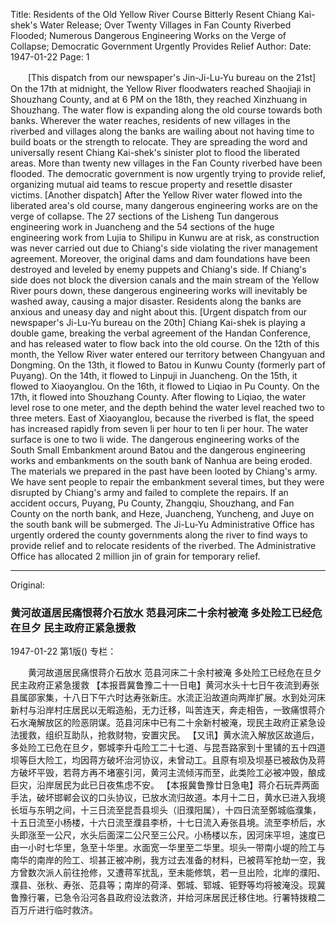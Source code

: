 Title: Residents of the Old Yellow River Course Bitterly Resent Chiang Kai-shek's Water Release; Over Twenty Villages in Fan County Riverbed Flooded; Numerous Dangerous Engineering Works on the Verge of Collapse; Democratic Government Urgently Provides Relief
Author:
Date: 1947-01-22
Page: 1

　　[This dispatch from our newspaper's Jin-Ji-Lu-Yu bureau on the 21st] On the 17th at midnight, the Yellow River floodwaters reached Shaojiaji in Shouzhang County, and at 6 PM on the 18th, they reached Xinzhuang in Shouzhang. The water flow is expanding along the old course towards both banks. Wherever the water reaches, residents of new villages in the riverbed and villages along the banks are wailing about not having time to build boats or the strength to relocate. They are spreading the word and universally resent Chiang Kai-shek's sinister plot to flood the liberated areas. More than twenty new villages in the Fan County riverbed have been flooded. The democratic government is now urgently trying to provide relief, organizing mutual aid teams to rescue property and resettle disaster victims.
    [Another dispatch] After the Yellow River water flowed into the liberated area's old course, many dangerous engineering works are on the verge of collapse. The 27 sections of the Lisheng Tun dangerous engineering work in Juancheng and the 54 sections of the huge engineering work from Lujia to Shilipu in Kunwu are at risk, as construction was never carried out due to Chiang's side violating the river management agreement. Moreover, the original dams and dam foundations have been destroyed and leveled by enemy puppets and Chiang's side. If Chiang's side does not block the diversion canals and the main stream of the Yellow River pours down, these dangerous engineering works will inevitably be washed away, causing a major disaster. Residents along the banks are anxious and uneasy day and night about this.
    [Urgent dispatch from our newspaper's Ji-Lu-Yu bureau on the 20th] Chiang Kai-shek is playing a double game, breaking the verbal agreement of the Handan Conference, and has released water to flow back into the old course. On the 12th of this month, the Yellow River water entered our territory between Changyuan and Dongming. On the 13th, it flowed to Batou in Kunwu County (formerly part of Puyang). On the 14th, it flowed to Linpuji in Juancheng. On the 15th, it flowed to Xiaoyanglou. On the 16th, it flowed to Liqiao in Pu County. On the 17th, it flowed into Shouzhang County. After flowing to Liqiao, the water level rose to one meter, and the depth behind the water level reached two to three meters. East of Xiaoyanglou, because the riverbed is flat, the speed has increased rapidly from seven li per hour to ten li per hour. The water surface is one to two li wide. The dangerous engineering works of the South Small Embankment around Batou and the dangerous engineering works and embankments on the south bank of Nanhua are being eroded. The materials we prepared in the past have been looted by Chiang's army. We have sent people to repair the embankment several times, but they were disrupted by Chiang's army and failed to complete the repairs. If an accident occurs, Puyang, Pu County, Zhangqiu, Shouzhang, and Fan County on the north bank, and Heze, Juancheng, Yuncheng, and Juye on the south bank will be submerged. The Ji-Lu-Yu Administrative Office has urgently ordered the county governments along the river to find ways to provide relief and to relocate residents of the riverbed. The Administrative Office has allocated 2 million jin of grain for temporary relief.



<hr /> 

Original: 


### 黄河故道居民痛恨蒋介石放水  范县河床二十余村被淹  多处险工已经危在旦夕  民主政府正紧急援救

1947-01-22
第1版()
专栏：

　　黄河故道居民痛恨蒋介石放水
    范县河床二十余村被淹
    多处险工已经危在旦夕
    民主政府正紧急援救
    【本报晋冀鲁豫二十一日电】黄河水头十七日午夜流到寿张县属邵家集，十八日下午六时达寿张新庄。水流正沿故道向两岸扩展。水到处河床新村与沿岸村庄居民以无暇造船，无力迁移，叫苦连天，奔走相告，一致痛恨蒋介石水淹解放区的险恶阴谋。范县河床中已有二十余新村被淹，现民主政府正紧急设法援救，组织互助队，抢救财物，安置灾民。
    【又讯】黄水流入解放区故道后，多处险工已危在旦夕，鄄城李升屯险工二十七道、与昆吾路家到十里铺的五十四道坝等巨大险工，均因蒋方破坏治河协议，未曾动工。且原有坝及坝基已被敌伪及蒋方破坏平毁，若蒋方再不堵塞引河，黄河主流倾泻而至，此类险工必被冲毁，酿成巨灾，沿岸居民为此已日夜焦虑不安。
    【本报冀鲁豫廿日急电】蒋介石玩弄两面手法，破坏邯郸会议的口头协议，已放水流归故道。本月十二日，黄水已进入我境长垣与东明之间，十三日流至昆吾县坝头（旧濮阳属），十四日流至鄄城临濮集，十五日流至小杨楼，十六日流至濮县李桥，十七日流入寿张县境。流至李桥后，水头即涨至一公尺，水头后面深二公尺至三公尺。小杨楼以东，因河床平坦，速度已由一小时七华里，急至十华里。水面宽一华里至二华里。坝头一带南小堤的险工与南华的南岸的险工、坝甚正被冲刷，我方过去准备的材料，已被蒋军抢劫一空，我方曾数次派人前往抢修，又遭蒋军扰乱，至未能修筑，若一旦出险，北岸的濮阳、濮县、张秋、寿张、范县等；南岸的荷泽、鄄城、郓城、钜野等均将被淹没。现冀鲁豫行署，已急令沿河各县政府设法救济，并给河床居民迁移住地。行署特拨粮二百万斤进行临时救济。
